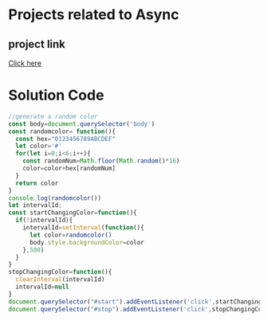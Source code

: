 # Projects related to Async
## project link
[Click here](https://stackblitz.com/edit/dom-project-chaiaurcode?file=index.html)
# Solution Code
``` javascript
//generate a random color
const body=document.querySelector('body')
const randomcolor= function(){
  const hex="0123456789ABCDEF"
  let color='#'
  for(let i=0;i<6;i++){
    const randomNum=Math.floor(Math.random()*16)
    color=color+hex[randomNum]
  }
  return color
}
console.log(randomcolor())
let intervalId;
const startChangingColor=function(){
  if(!intervalId){
    intervalId=setInterval(function(){
      let color=randomcolor()
      body.style.backgroundColor=color
    },500)
  }
}
stopChangingColor=function(){
  clearInterval(intervalId)
  intervalId=null
}
document.querySelector("#start").addEventListener('click',startChangingColor)
document.querySelector("#stop").addEventListener('click',stopChangingColor)
```